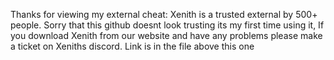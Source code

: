 Thanks for viewing my external cheat: Xenith is a trusted external by 500+ people. Sorry that this github doesnt look trusting its my first time using it, If you download Xenith from our website
and have any problems please make a ticket on Xeniths discord. Link is in the file above this one
